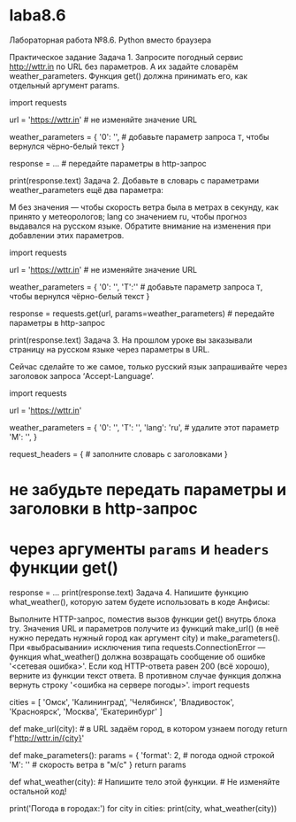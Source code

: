# laba8.6
Лабораторная работа №8.6. Python вместо браузера

Практическое задание
Задача 1.
Запросите погодный сервис http://wttr.in по URL без параметров. А их задайте словарём weather_parameters. Функция get() должна принимать его, как отдельный аргумент params.

import requests


url = 'https://wttr.in'  # не изменяйте значение URL

weather_parameters = {
    '0': '',
    # добавьте параметр запроса `T`, чтобы вернулся чёрно-белый текст
}

response = ...  # передайте параметры в http-запрос

print(response.text)
Задача 2.
Добавьте в словарь с параметрами weather_parameters ещё два параметра:

M без значения — чтобы скорость ветра была в метрах в секунду, как принято у метеорологов;
lang со значением ru, чтобы прогноз выдавался на русском языке.
Обратите внимание на изменения при добавлении этих параметров.

import requests


url = 'https://wttr.in'  # не изменяйте значение URL

weather_parameters = {
    '0': '',
    'T':''
    # добавьте параметр запроса `T`, чтобы вернулся чёрно-белый текст
}

response = requests.get(url, params=weather_parameters)  # передайте параметры в http-запрос

print(response.text)
Задача 3.
На прошлом уроке вы заказывали страницу на русском языке через параметры в URL.

Сейчас сделайте то же самое, только русский язык запрашивайте через заголовок запроса ‘Accept-Language’.

import requests

url = 'https://wttr.in'

weather_parameters = {
    '0': '',
    'T': '',
    'lang': 'ru',  # удалите этот параметр
    'M': '',
}

request_headers = {
    # заполните словарь с заголовками
}

# не забудьте передать параметры и заголовки в http-запрос
# через аргументы `params` и `headers` функции get()
response = ...
print(response.text)
Задача 4.
Напишите функцию what_weather(), которую затем будете использовать в коде Анфисы:

Выполните HTTP-запрос, поместив вызов функции get() внутрь блока try.
Значения URL и параметров получите из функций make_url() (в неё нужно передать нужный город как аргумент city) и make_parameters().
При «выбрасывании» исключения типа requests.ConnectionError — функция what_weather() должна возвращать сообщение об ошибке '<сетевая ошибка>'.
Если код HTTP-ответа равен 200 (всё хорошо), верните из функции текст ответа. В противном случае функция должна вернуть строку '<ошибка на сервере погоды>'.
import requests


cities = [
    'Омск',
    'Калининград',
    'Челябинск',
    'Владивосток',
    'Красноярск',
    'Москва',
    'Екатеринбург'
]


def make_url(city):
    # в URL задаём город, в котором узнаем погоду
    return f'http://wttr.in/{city}'


def make_parameters():
    params = {
        'format': 2,  # погода одной строкой
        'M': ''  # скорость ветра в "м/с"
    }
    return params


def what_weather(city):
    # Напишите тело этой функции.
    # Не изменяйте остальной код!

print('Погода в городах:')
for city in cities:
    print(city, what_weather(city))
